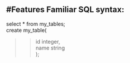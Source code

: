 #Features
Familiar SQL syntax:
-----------------
select * from my_tables;<br>
create my_table(<br>
>>id integer,<br>
>>name string<br>
);<br>

